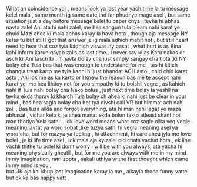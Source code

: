 What an coincidence yar , means look ya last year yach time la tu message kelel mala ,
same month ig same date thd far phudhye mage asel ,
but same situation just a day before message kelel tu paper chya , 
tevha hi abhas navta zalel Ani ata hi nahi zalel, me hea sangun tula bleam nahi karat ye , 
chuki Mazi ahea ki mala abhas karay la hava hota , though aja message NY kelas tu but still I got that answer je ig mala adhich mahit hot ,
but still heart need to hear that coz tyla kadhich viswas ny basat , what hurt is as Bina kahi inform karun gayab zalis as last time , 
I never say ki as Karu nakos or asch kr Ani tasch kr , if navta bolay cha just simply sangay cha hota ,ki NY bolay cha Tula bas that was enough to understand for me ,
tas hi    kitich changla treat karto me tyla kadhi hi just bhandat ACH asto , chid chid karat asto ,
Ani idk me as ka karto  or I knew the reason bas me te accept nahi karat ye, me hea lihitoy not for you simpathy ki tu bolshil vegre , 
as kahich nahi if Tula nahi bolay cha Nako bolus , just next time bolay la yeshil na tevha ekda tharav ki kharch Tula bolay ch ahea ki nahi just be clear in your mind , 
bas hea sagla bolay cha hot tya divshi call VR but himmat ach nahi zali , Bas tuza aikla and forgot everything, ata hi man nahi lagat ye maza abhasat , 
vichar kela ki je ahea manat ekda bolun takto atleast shant hoil man thodya Vela sathi .. 
idk love word means what coz sagle olka veg vegle meaning lavtat ya word sobat ,like tuzya sathi hi vegla meaning asel ya word cha, but for mazya ya feeling ,
hi attachment, hi care ahea jyla me love bolel , je ki life time asel , idk mala aja ky zalel old chats vachat hota , 
ek line vachli thithe tu bolel ki don't worry I will be with you always, ata yacha hi meaning physically gheatil , 
but for me you are always with me in my mind in my imagination, ratri zopta , sakali uthlya vr the first thought which came in my mind is you ,  
but UK aja kal khup jast imagination karay la me , aikayla thoda funny vattel but dk ka bas happy vatt  ,
